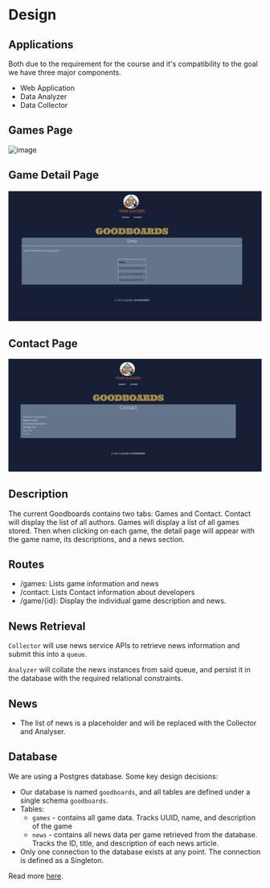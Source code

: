 # Design

## Applications
Both due to the requirement for the course and it's compatibility to the goal we have three major components.
* Web Application
* Data Analyzer
* Data Collector

## Games Page
![image](https://user-images.githubusercontent.com/47374005/233217257-43380782-dc3b-491c-a40a-65c0dd1301de.png)

## Game Detail Page
![image](images/game.png)

## Contact Page 
![image](images/contact.png)

## Description
The current Goodboards contains two tabs: Games and Contact. Contact will display the list of all authors. Games will display a list of all games stored. 
Then when clicking on each game, the detail page will appear with the game name, its descriptions, and a news section.

## Routes
- /games: Lists game information and news
- /contact: Lists Contact information about developers
- /game/{id}: Display the individual game description and news. 


## News Retrieval
`Collector` will use news service APIs to retrieve news information and submit this into a `queue`.

`Analyzer` will collate the news instances from said queue, and persist it in the database with the required relational constraints.

## News
- The list of news is a placeholder and will be replaced with the Collector and Analyser. 

## Database
We are using a Postgres database. Some key design decisions:
- Our database is named `goodboards`, and all tables are defined under a single schema `goodboards`.
- Tables:
  - `games` - contains all game data. Tracks UUID, name, and description of the game
  - `news` - contains all news data per game retrieved from the database. Tracks the ID, title, and description of each news article.
- Only one connection to the database exists at any point. The connection is defined as a Singleton.

Read more [here](database.md).
